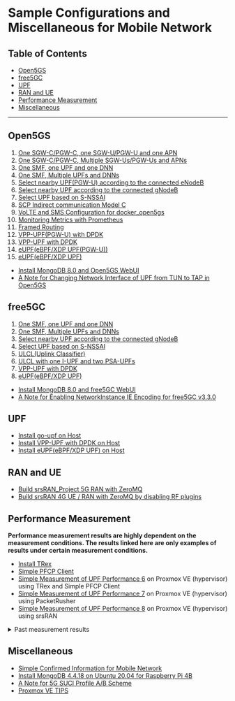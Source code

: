 # Sample Configurations and Miscellaneous for Mobile Network

<a id="toc"></a>

## Table of Contents

- [Open5GS](#open5gs)
- [free5GC](#free5gc)
- [UPF](#upf)
- [RAN and UE](#ran_ue)
- [Performance Measurement](#performance_measurement)
- [Miscellaneous](#misc)

---

<a id="open5gs"></a>

## Open5GS

1. [One SGW-C/PGW-C, one SGW-U/PGW-U and one APN](https://github.com/s5uishida/open5gs_epc_srsran_sample_config)
2. [One SGW-C/PGW-C, Multiple SGW-Us/PGW-Us and APNs](https://github.com/s5uishida/open5gs_epc_oai_sample_config)
3. [One SMF, one UPF and one DNN](https://github.com/s5uishida/open5gs_5gc_srsran_sample_config)
4. [One SMF, Multiple UPFs and DNNs](https://github.com/s5uishida/open5gs_5gc_ueransim_sample_config)
5. [Select nearby UPF(PGW-U) according to the connected eNodeB](https://github.com/s5uishida/open5gs_epc_srsran_nearby_upf_sample_config)
6. [Select nearby UPF according to the connected gNodeB](https://github.com/s5uishida/open5gs_5gc_ueransim_nearby_upf_sample_config)
7. [Select UPF based on S-NSSAI](https://github.com/s5uishida/open5gs_5gc_ueransim_snssai_upf_sample_config)
8. [SCP Indirect communication Model C](https://github.com/s5uishida/open5gs_5gc_ueransim_scp_model_c_sample_config)
9. [VoLTE and SMS Configuration for docker_open5gs](https://github.com/s5uishida/docker_open5gs_volte_sms_config)
10. [Monitoring Metrics with Prometheus](https://github.com/s5uishida/open5gs_5gc_ueransim_metrics_sample_config)
11. [Framed Routing](https://github.com/s5uishida/open5gs_5gc_ueransim_framed_routing_sample_config)
12. [VPP-UPF(PGW-U) with DPDK](https://github.com/s5uishida/open5gs_epc_srsran_vpp_upf_dpdk_sample_config)
13. [VPP-UPF with DPDK](https://github.com/s5uishida/open5gs_5gc_ueransim_vpp_upf_dpdk_sample_config)
14. [eUPF(eBPF/XDP UPF(PGW-U))](https://github.com/s5uishida/open5gs_epc_srsran_eupf_sample_config)
15. [eUPF(eBPF/XDP UPF)](https://github.com/s5uishida/open5gs_5gc_ueransim_eupf_sample_config)

- [Install MongoDB 8.0 and Open5GS WebUI](https://github.com/s5uishida/open5gs_install_mongodb_webui)
- [A Note for Changing Network Interface of UPF from TUN to TAP in Open5GS](https://github.com/s5uishida/change_from_tun_to_tap_in_open5gs)

<a id="free5gc"></a>

## free5GC

1. [One SMF, one UPF and one DNN](https://github.com/s5uishida/free5gc_srsran_sample_config)
2. [One SMF, Multiple UPFs and DNNs](https://github.com/s5uishida/free5gc_ueransim_sample_config)
3. [Select nearby UPF according to the connected gNodeB](https://github.com/s5uishida/free5gc_ueransim_nearby_upf_sample_config)
4. [Select UPF based on S-NSSAI](https://github.com/s5uishida/free5gc_ueransim_snssai_upf_sample_config)
5. [ULCL(Uplink Classifier)](https://github.com/s5uishida/free5gc_ueransim_ulcl_sample_config)
6. [ULCL with one I-UPF and two PSA-UPFs](https://github.com/s5uishida/free5gc_ueransim_ulcl_2_sample_config)
7. [VPP-UPF with DPDK](https://github.com/s5uishida/free5gc_ueransim_vpp_upf_dpdk_sample_config)
8. [eUPF(eBPF/XDP UPF)](https://github.com/s5uishida/free5gc_ueransim_eupf_sample_config)

- [Install MongoDB 8.0 and free5GC WebUI](https://github.com/s5uishida/free5gc_install_mongodb_webui)
- [A Note for Enabling NetworkInstance IE Encoding for free5GC v3.3.0](https://github.com/s5uishida/enable_network_instance_encoding_free5gc_v3_3_0)

<a id="upf"></a>

## UPF

- [Install go-upf on Host](https://github.com/s5uishida/install_goupf)
- [Install VPP-UPF with DPDK on Host](https://github.com/s5uishida/install_vpp_upf_dpdk)
- [Install eUPF(eBPF/XDP UPF) on Host](https://github.com/s5uishida/install_eupf)

<a id="ran_ue"></a>

## RAN and UE

- [Build srsRAN_Project 5G RAN with ZeroMQ](https://github.com/s5uishida/build_srsran_5g_zmq)
- [Build srsRAN 4G UE / RAN with ZeroMQ by disabling RF plugins](https://github.com/s5uishida/build_srsran_4g_zmq_disable_rf_plugins)

<a id="performance_measurement"></a>

## Performance Measurement

**Performance measurement results are highly dependent on the measurement conditions. The results linked here are only examples of results under certain measurement conditions.**

- [Install TRex](https://github.com/s5uishida/install_trex)
- [Simple PFCP Client](https://github.com/s5uishida/simple_pfcp_client)
- [Simple Measurement of UPF Performance 6](https://github.com/s5uishida/simple_measurement_of_upf_performance_6) on Proxmox VE (hypervisor) using TRex and Simple PFCP Client
- [Simple Measurement of UPF Performance 7](https://github.com/s5uishida/simple_measurement_of_upf_performance_7) on Proxmox VE (hypervisor) using PacketRusher
- [Simple Measurement of UPF Performance 8](https://github.com/s5uishida/simple_measurement_of_upf_performance_8) on Proxmox VE (hypervisor) using srsRAN

<details><summary>Past measurement results</summary>

- [Simple Measurement of UPF Performance](https://github.com/s5uishida/simple_measurement_of_upf_performance) on Virtualbox (host os) using PacketRusher

</details>

<a id="misc"></a>

## Miscellaneous

- [Simple Confirmed Information for Mobile Network](https://github.com/s5uishida/simple_confirmed_info_for_mobile_network)
- [Install MongoDB 4.4.18 on Ubuntu 20.04 for Raspberry Pi 4B](https://github.com/s5uishida/install_mongodb_on_ubuntu_for_rp4b)
- [A Note for 5G SUCI Profile A/B Scheme](https://github.com/s5uishida/note_5g_suci_profile_ab)
- [Proxmox VE TIPS](https://github.com/s5uishida/proxmox_ve_tips)
